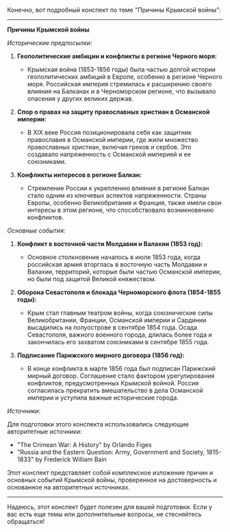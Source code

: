 Конечно, вот подробный конспект по теме "Причины Крымской войны":

---

**Причины Крымской войны**

*Исторические предпосылки:*

1. **Геополитические амбиции и конфликты в регионе Черного моря:**
   - Крымская война (1853-1856 годы) была частью долгой истории геополитических амбиций в Европе, особенно в регионе Черного моря. Российская империя стремилась к расширению своего влияния на Балканах и в Черноморском регионе, что вызывало опасения у других великих держав.

2. **Спор о правах на защиту православных христиан в Османской империи:**
   - В XIX веке Россия позиционировала себя как защитник православия в Османской империи, где жили множество православных христиан, включая греков и сербов. Это создавало напряженность с Османской империей и ее союзниками.

3. **Конфликты интересов в регионе Балкан:**
   - Стремление России к укреплению влияния в регионе Балкан стало одним из ключевых аспектов напряженности. Страны Европы, особенно Великобритания и Франция, также имели свои интересы в этом регионе, что способствовало возникновению конфликтов.

*Основные события:*

1. **Конфликт в восточной части Молдавии и Валахии (1853 год):**
   - Основное столкновение началось в июле 1853 года, когда российская армия вторглась в восточную часть Молдавии и Валахии, территорий, которые были частью Османской империи, но были под защитой Великой княжеством.

2. **Оборона Севастополя и блокада Черноморского флота (1854-1855 годы):**
   - Крым стал главным театром войны, когда союзнические силы Великобритании, Франции, Османской империи и Сардинии высадились на полуострове в сентябре 1854 года. Осада Севастополя, важного военного города, длилась более года и закончилась его захватом союзниками в сентябре 1855 года.

3. **Подписание Парижского мирного договора (1856 год):**
   - В конце конфликта в марте 1856 года был подписан Парижский мирный договор. Соглашение стало фактором урегулирования конфликтов, предусмотренных Крымской войной. Россия согласилась прекратить вмешательство в дела Османской империи и уступила важные исторические города.

*Источники:*

Для подготовки этого конспекта использовались следующие авторитетные источники:

- "The Crimean War: A History" by Orlando Figes
- "Russia and the Eastern Question: Army, Government and Society, 1815-1833" by Frederick William Bain

Этот конспект представляет собой комплексное изложение причин и основных событий Крымской войны, проверенное на достоверность и основанное на авторитетных источниках.

---

Надеюсь, этот конспект будет полезен для вашей подготовки. Если у вас есть еще темы или дополнительные вопросы, не стесняйтесь обращаться!